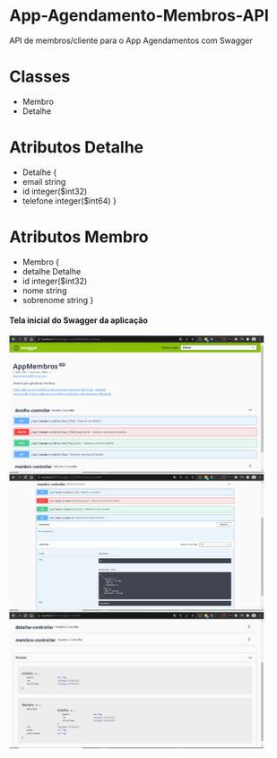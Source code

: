 # App-Agendamento-Membros-API
API de membros/cliente para o App Agendamentos com Swagger

# Classes
- Membro
- Detalhe

# Atributos Detalhe

- Detalhe {
- email	string
- id	integer($int32)
- telefone	integer($int64)
}

# Atributos Membro

- Membro {
- detalhe	Detalhe
- id	integer($int32)
- nome	string
- sobrenome	string
}


<h4>Tela inicial do Swagger da aplicação</h4
  
<img src="./imagens/swagger.PNG" width="90%" >


<img src="./imagens/swagger-metodos-detalhe.PNG" width="90%" >


<img src="./imagens/swagger-metodos-membro.PNG" width="90%" >


<img src="./imagens/swagger-modelos.PNG" width="90%" >
